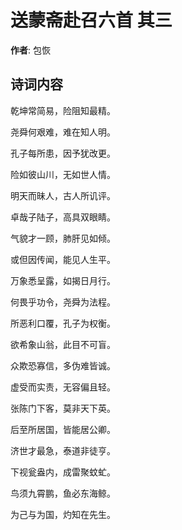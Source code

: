 # 送蒙斋赴召六首  其三

**作者**: 包恢

## 诗词内容

乾坤常简易，险阻知最精。

尧舜何艰难，难在知人明。

孔子每所患，因予犹改更。

险如彼山川，无如世人情。

明天而昧人，古人所讥评。

卓哉子陆子，高具双眼睛。

气貌才一顾，肺肝见如倾。

或但因传闻，能见人生平。

万象悉呈露，如揭日月行。

何畏乎功令，尧舜为法程。

所恶利口覆，孔子为权衡。

欲希象山翁，此目不可盲。

众欺恐寡信，多伪难皆诚。

虚受而实责，无容偏且轻。

张陈门下客，莫非天下英。

后至所居国，皆能居公卿。

济世才最急，泰道非徒亨。

下视瓮盎内，成雷聚蚊虻。

鸟须九霄鹏，鱼必东海鲸。

为己与为国，灼知在先生。


